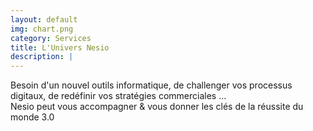 ```yaml
---
layout: default
img: chart.png
category: Services
title: L'Univers Nesio
description: |
---
```

  Besoin d'un nouvel outils informatique, de challenger vos processus digitaux, de redéfinir vos stratégies commerciales ...<br>
Nesio peut vous accompagner & vous donner les clés de la réussite du monde 3.0